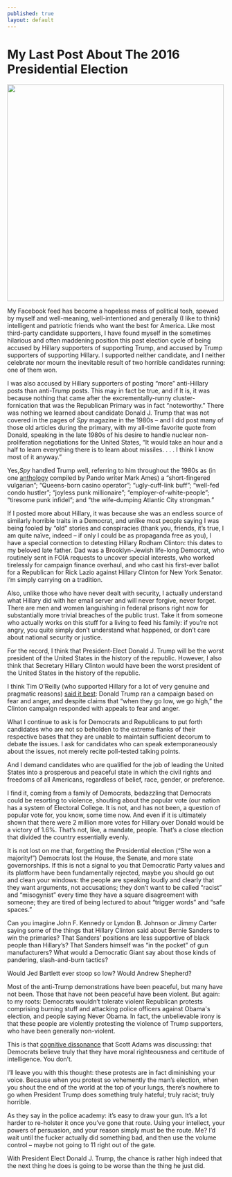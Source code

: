 ```yaml
---
published: true
layout: default
---
```

<h1>My Last Post About The 2016 Presidential Election</h1>
<p><img class="right" width="500px" src="http://www.commondreams.org/sites/default/files/headline/thumbs/clinton_trump.jpg" /></p>

My Facebook feed has become a hopeless mess of political tosh, spewed by myself and well-meaning, well-intentioned and generally (I like to think) intelligent and patriotic friends who want the best for America. Like most third-party candidate supporters, I have found myself in the sometimes hilarious and often maddening position this past election cycle of being accused by Hillary supporters of supporting Trump, and accused by Trump supporters of supporting Hillary. I supported neither candidate, and I neither celebrate nor mourn the inevitable result of two horrible candidates running: one of them won.

I was also accused by Hillary supporters of posting “more” anti-Hillary posts than anti-Trump posts. This may in fact be true, and if It is, it was because nothing that came after the excrementally-runny cluster-fornication that was the Republican Primary was in fact “noteworthy.” There was nothing we learned about candidate Donald J. Trump that was not covered in the pages of <em>Spy</em> magazine in the 1980s – and I did post many of those old articles during the primary, with my all-time favorite quote from Donald, speaking in the late 1980s of his desire to handle nuclear non-proliferation negotiations for the United States, “It would take an hour and a half to learn everything there is to learn about missiles. . . . I think I know most of it anyway.”

Yes,<em>Spy</em> handled Trump well, referring to him throughout the 1980s as (in one <a href="https://pando.com/2015/07/23/short-fingered-vulgarian-cometh/" target="_blank">anthology</a> compiled by Pando writer Mark Ames) a “short-fingered vulgarian”; “Queens-born casino operator”; “ugly-cuff-link buff”; “well-fed condo hustler”; “joyless punk millionaire”; “employer-of-white-people”; “tiresome punk infidel”; and “the wife-dumping Atlantic City strongman.” 

If I posted more about Hillary, it was because she was an endless source of similarly horrible traits in a Democrat, and unlike most people saying I was being fooled by “old” stories and conspiracies (thank you, friends, it’s true, I am quite naïve, indeed – if only I could be as propaganda free as you), I have a special connection to detesting Hillary Rodham Clinton: this dates to my beloved late father. Dad was a Brooklyn-Jewish life-long Democrat, who routinely sent in FOIA requests to uncover special interests, who worked tirelessly for campaign finance overhaul, and who cast his first-ever ballot for a Republican for Rick Lazio against Hillary Clinton for New York Senator. I’m simply carrying on a tradition. 

Also, unlike those who have never dealt with security, I actually understand what Hillary did with her email server and will never forgive, never forget. There are men and women languishing in federal prisons right now for substantially more trivial breaches of the public trust. Take it from someone who actually works on this stuff for a living to feed his family: if you’re not angry, you quite simply don’t understand what happened, or don’t care about national security or justice.  

For the record, I think that President-Elect Donald J. Trump will be the worst president of the United States in the history of the republic. However, I also think that Secretary Hillary Clinton would have been the worst president of the United States in the history of the republic. 

I think Tim O’Reilly (who supported Hillary for a lot of very genuine and pragmatic reasons) <a href="https://medium.com/@timoreilly/how-we-fight-dd85891aa850#.670vjzf2x" target="_blank">said it best</a>: Donald Trump ran a campaign based on fear and anger, and despite claims that “when they go low, we go high,” the Clinton campaign responded with appeals to fear and anger. 

What I continue to ask is for Democrats and Republicans to put forth candidates who are not so beholden to the extreme flanks of their respective bases that they are unable to maintain sufficient decorum to debate the issues. I ask for candidates who can speak extemporaneously about the issues, not merely recite poll-tested talking points. 

And I demand candidates who are qualified for the job of leading the United States into a prosperous and peaceful state in which the civil rights and freedoms of all Americans, regardless of belief, race, gender, or preference.

I find it, coming from a family of Democrats, bedazzling that Democrats could be resorting to violence, shouting about the popular vote (our nation has a system of Electoral College. It is not, and has not been, a question of popular vote for, you know, some time now. And even if it is ultimately shown that there were 2 million more votes for Hillary over Donald would be a victory of 1.6%. That’s not, like, a mandate, people. That’s a close election that divided the country essentially evenly. 

It is not lost on me that, forgetting the Presidential election (“She won a majority!”) Democrats lost the House, the Senate, and more state governorships. If this is not a signal to you that Democratic Party values and its platform have been fundamentally rejected, maybe you should go out and clean your windows: the people are speaking loudly and clearly that they want arguments, not accusations; they don’t want to be called “racist” and “misogynist” every time they have a square disagreement with someone; they are tired of being lectured to about “trigger words” and “safe spaces.” 

Can you imagine John F. Kennedy or Lyndon B. Johnson or Jimmy Carter saying some of the things that Hillary Clinton said about Bernie Sanders to win the primaries? That Sanders’ positions are less supportive of black people than Hillary’s? That Sanders himself was “in the pocket” of gun manufacturers? What would a Democratic Giant say about those kinds of pandering, slash-and-burn tactics? 

Would Jed Bartlett ever stoop so low? Would Andrew Shepherd?  

Most of the anti-Trump demonstrations have been peaceful, but many have not been. Those that have not been peaceful have been violent. But again: to my roots: Democrats wouldn’t tolerate violent Republican protests comprising burning stuff and attacking police officers against Obama's election, and people saying Never Obama. In fact, the unbelievable irony is that these people are violently protesting the violence of Trump supporters, who have been generally non-violent.

This is that <a href="http://blog.dilbert.com/post/153080448451/the-cognitive-dissonance-cluster-bomb" target="_blank">cognitive dissonance</a> that Scott Adams was discussing: that Democrats believe truly that they have moral righteousness and certitude of intelligence. You don’t. 

I’ll leave you with this thought: these protests are in fact diminishing your voice. Because when you protest so vehemently the man’s election, when you shout the end of the world at the top of your lungs, there’s nowhere to go when President Trump does something truly hateful; truly racist; truly horrible. 

As they say in the police academy: it’s easy to draw your gun. It’s a lot harder to re-holster it once you’ve gone that route. Using your intellect, your powers of persuasion, and your reason simply must be the route. Me? I’d wait until the fucker actually did something bad, and then use the volume control – maybe not going to 11 right out of the gate. 

With President Elect Donald J. Trump, the chance is rather high indeed that the next thing he does is going to be worse than the thing he just did. 

